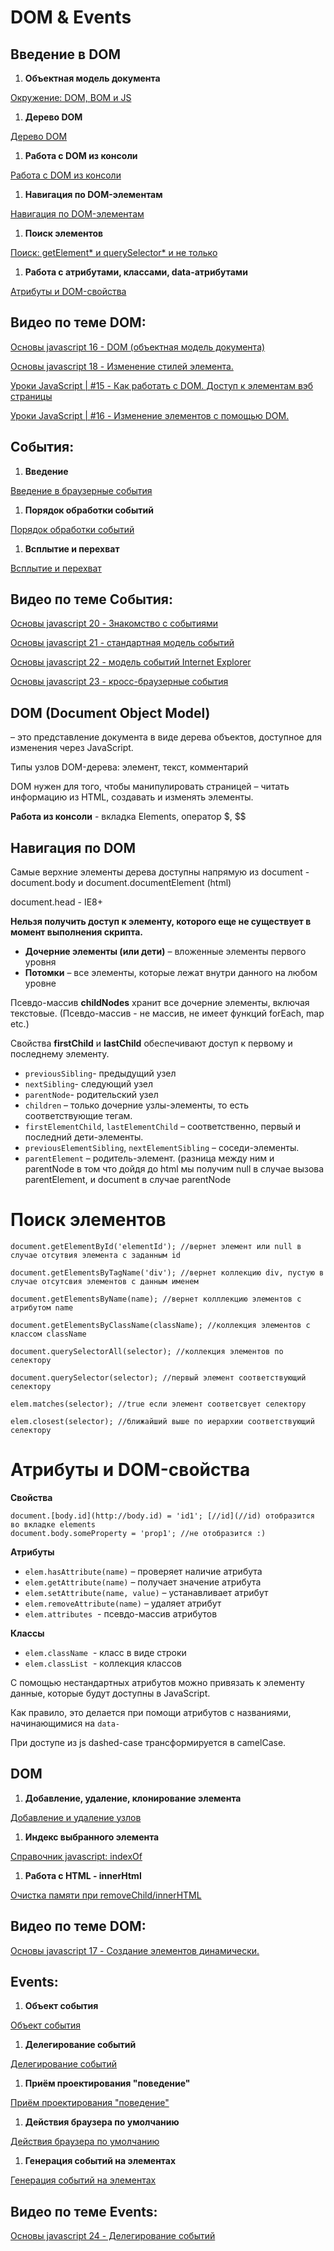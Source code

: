 # DOM & Events

## **Введение в DOM**

1. **Объектная модель документа**

  [Окружение: DOM, BOM и JS](https://learn.javascript.ru/browser-environment#объектная-модель-документа-dom)

1. **Дерево DOM**

  [Дерево DOM](https://learn.javascript.ru/dom-nodes)

1. **Работа с DOM из консоли**

  [Работа с DOM из консоли](https://learn.javascript.ru/dom-console)

1. **Навигация по DOM-элементам**

  [Навигация по DOM-элементам](https://learn.javascript.ru/traversing-dom)

1. **Поиск элементов**

  [Поиск: getElement* и querySelector* и не только](https://learn.javascript.ru/searching-elements-dom)

1. **Работа с атрибутами, классами, data-атрибутами**

  [Атрибуты и DOM-свойства](https://learn.javascript.ru/attributes-and-custom-properties)

## Видео по теме DOM:

[Основы javascript 16 - DOM (объектная модель документа)](https://www.youtube.com/watch?v=1FpuKVmotNc)

[Основы javascript 18 - Изменение стилей элемента.](https://www.youtube.com/watch?v=NDe-anrOZ_s)

[Уроки JavaScript | #15 - Как работать с DOM. Доступ к элементам вэб страницы](https://www.youtube.com/watch?v=AZx45EHcA1w)

[Уроки JavaScript | #16 - Изменение элементов с помощью DOM.](https://www.youtube.com/watch?v=pc9ZErBw8zI)

## События:

1. **Введение**

  [Введение в браузерные события](https://learn.javascript.ru/introduction-browser-events)

1. **Порядок обработки событий**

  [Порядок обработки событий](https://learn.javascript.ru/events-and-timing-depth)

1. **Всплытие и перехват**

  [Всплытие и перехват](https://learn.javascript.ru/event-bubbling)

## Видео по теме События:

[Основы javascript 20 - Знакомство с событиями](https://www.youtube.com/watch?v=Ojcp828IAfw)

[Основы javascript 21 - стандартная модель событий](https://www.youtube.com/watch?v=0udLlA5Y7yc)

[Основы javascript 22 - модель событий Internet Explorer](https://www.youtube.com/watch?v=OGs4L59vVS4)

[Основы javascript 23 - кросс-браузерные события](https://www.youtube.com/watch?v=FFlRoNYXEW0)

## **DOM (Document Object Model)**

– это представление документа в виде дерева объектов, доступное для изменения через JavaScript.

Типы узлов DOM-дерева: элемент, текст, комментарий

DOM нужен для того, чтобы манипулировать страницей – читать информацию из HTML, создавать и изменять элементы.

**Работа из консоли** - вкладка Elements, оператор $, $$

## **Навигация по DOM**

Самые верхние элементы дерева доступны напрямую из document - document.body и document.documentElement (html)

document.head  - IE8+

**Нельзя получить доступ к элементу, которого еще не существует в момент выполнения скрипта.**

- **Дочерние элементы (или дети)** – вложенные элементы первого уровня
- **Потомки** – все элементы, которые лежат внутри данного на любом уровне

Псевдо-массив **childNodes** хранит все дочерние элементы, включая текстовые. (Псевдо-массив - не массив, не имеет функций forEach, map etc.)

Свойства **firstChild** и **lastChild** обеспечивают доступ к первому и последнему элементу. 

- `previousSibling`- предыдущий узел
- `nextSibling`- следующий узел
- `parentNode`- родительcкий узел
- `children` – только дочерние узлы-элементы, то есть соответствующие тегам.
- `firstElementChild`, `lastElementChild` – соответственно, первый и последний дети-элементы.
- `previousElementSibling`, `nextElementSibling` – соседи-элементы.
- `parentElement` – родитель-элемент. (разница между ним и parentNode в том что дойдя до html мы получим null в случае вызова parentElement, и document в случае parentNode

# Поиск элементов

    document.getElementById('elementId'); //вернет элемент или null в случае отсутвия элемента с заданным id
    
    document.getElementsByTagName('div'); //вернет коллекцию div, пустую в случае отсутсвия элементов с данным именем
    
    document.getElementsByName(name); //вернет колллекцию элементов с атрибутом name
    
    document.getElementsByClassName(className); //коллекция элементов с классом className
    
    document.querySelectorAll(selector); //коллекция элементов по селектору
    
    document.querySelector(selector); //первый элемент соответствующий селектору
    
    elem.matches(selector); //true если элемент соответсвует селектору
    
    elem.closest(selector); //ближайший выше по иерархии соответствующий селектору
    

# Атрибуты и DOM-свойства

**Свойства**

    document.[body.id](http://body.id) = 'id1'; [//id](//id) отобразится во вкладке elements
    document.body.someProperty = 'prop1'; //не отобразится :)

**Атрибуты**

- `elem.hasAttribute(name)` – проверяет наличие атрибута
- `elem.getAttribute(name)` – получает значение атрибута
- `elem.setAttribute(name, value)` – устанавливает атрибут
- `elem.removeAttribute(name)` – удаляет атрибут
- `elem.attributes`  - псевдо-массив атрибутов

**Классы**

- `elem.className`  - класс в виде строки
- `elem.classList`  - коллекция классов

С помощью нестандартных атрибутов можно привязать к элементу данные, которые будут доступны в JavaScript.

Как правило, это делается при помощи атрибутов с названиями, начинающимися на `data-`

При доступе из js dashed-case трансформируется в camelCase.

## DOM

1. **Добавление, удаление, клонирование элемента**

  [Добавление и удаление узлов](https://learn.javascript.ru/modifying-document)

1. **Индекс выбранного элемента**

  [Справочник javascript: indexOf](http://javascript.ru/string/indexof)

1. **Работа с HTML - innerHtml**

  [Очистка памяти при removeChild/innerHTML](https://learn.javascript.ru/memory-removechild-innerhtml)

## Видео по теме DOM:

[Основы javascript 17 - Создание элементов динамически.](https://www.youtube.com/watch?v=v2nLPYTmxBo)

## **Events:**

1. **Объект события**

  [Объект события](https://learn.javascript.ru/obtaining-event-object)

1. **Делегирование событий**

  [Делегирование событий](https://learn.javascript.ru/event-delegation)

1. **Приём проектирования "поведение"**

  [Приём проектирования "поведение"](https://learn.javascript.ru/behavior)

1. **Действия браузера по умолчанию**

  [Действия браузера по умолчанию](https://learn.javascript.ru/default-browser-action)

1. **Генерация событий на элементах**

  [Генерация событий на элементах](https://learn.javascript.ru/dispatch-events)

## Видео по теме Events:

[Основы javascript 24 - Делегирование событий](https://www.youtube.com/watch?v=07pqPoYbY0k)
